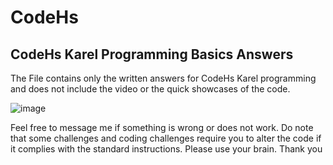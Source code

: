 # CodeHs
CodeHs Karel Programming Basics Answers
--------
The File contains only the written answers for CodeHs Karel programming and does not include the video or the quick showcases of the code.

![image](https://github.com/Themanhimself115/CodeHs/assets/117300149/78c90be7-2d32-4ba3-88db-8b4ae646cba6)

Feel free to message me if something is wrong or does not work.
Do note that some challenges and coding challenges require you to alter the code if it complies with the standard instructions.
Please use your brain.
Thank you


